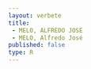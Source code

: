 ```yaml
---
layout: verbete
title:
 - MELO, ALFREDO JOSE
 - MELO, Alfredo José
published: false
type: R
---
```


